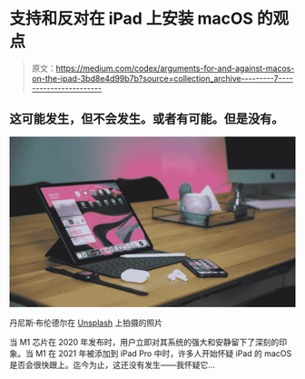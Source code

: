 # 支持和反对在 iPad 上安装 macOS 的观点

> 原文：<https://medium.com/codex/arguments-for-and-against-macos-on-the-ipad-3bd8e4d99b7b?source=collection_archive---------7----------------------->

## 这可能发生，但不会发生。或者有可能。但是没有。

![](img/a35cba245fe8a60017fe5bd1d23e86b9.png)

丹尼斯·布伦德尔在 [Unsplash](https://unsplash.com?utm_source=medium&utm_medium=referral) 上拍摄的照片

当 M1 芯片在 2020 年发布时，用户立即对其系统的强大和安静留下了深刻的印象。当 M1 在 2021 年被添加到 iPad Pro 中时，许多人开始怀疑 iPad 的 macOS 是否会很快跟上。迄今为止，这还没有发生——我怀疑它…